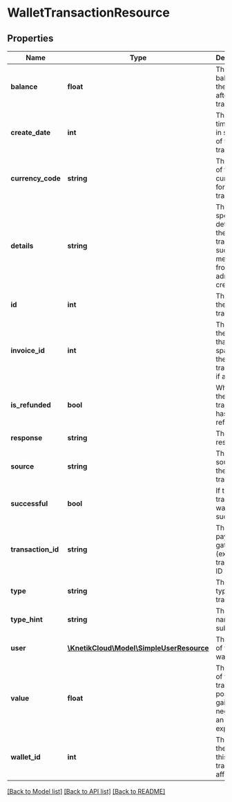 # WalletTransactionResource

## Properties
Name | Type | Description | Notes
------------ | ------------- | ------------- | -------------
**balance** | **float** | The new balance of the wallet after the transaction | [optional] 
**create_date** | **int** | The unix timestamp in seconds of the transaction | [optional] 
**currency_code** | **string** | The code of the currency for the transaction | [optional] 
**details** | **string** | The specific details of the transaction, such as a message from the admin that created it | [optional] 
**id** | **int** | The id of the transaction | [optional] 
**invoice_id** | **int** | The id of the invoice that spawned the transaction, if any | [optional] 
**is_refunded** | **bool** | Whether the transaction has been refunded | [optional] 
**response** | **string** | The response | [optional] 
**source** | **string** | The root source of the transaction | [optional] 
**successful** | **bool** | If the transaction was successful | [optional] 
**transaction_id** | **string** | The payment gateway (external) transaction ID | [optional] 
**type** | **string** | The general type of the transaction | [optional] 
**type_hint** | **string** | The table name of the subclass | [optional] 
**user** | [**\KnetikCloud\Model\SimpleUserResource**](SimpleUserResource.md) | The owner of the wallet | [optional] 
**value** | **float** | The amount of the transaction, positive if a gain, negative if an expenditure | [optional] 
**wallet_id** | **int** | The id of the wallet this transaction affected | [optional] 

[[Back to Model list]](../README.md#documentation-for-models) [[Back to API list]](../README.md#documentation-for-api-endpoints) [[Back to README]](../README.md)


